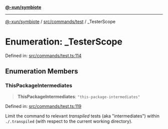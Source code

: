 [**@-xun/symbiote**](../../../../README.md)

***

[@-xun/symbiote](../../../../README.md) / [src/commands/test](../README.md) / \_TesterScope

# Enumeration: \_TesterScope

Defined in: [src/commands/test.ts:114](https://github.com/Xunnamius/symbiote/blob/dc192a66d47b6c3a3464852ad43eb71fe137ca73/src/commands/test.ts#L114)

## Enumeration Members

### ThisPackageIntermediates

> **ThisPackageIntermediates**: `"this-package-intermediates"`

Defined in: [src/commands/test.ts:119](https://github.com/Xunnamius/symbiote/blob/dc192a66d47b6c3a3464852ad43eb71fe137ca73/src/commands/test.ts#L119)

Limit the command to relevant _transpiled_ tests (aka "intermediates")
within `./.transpiled` (with respect to the current working directory).

